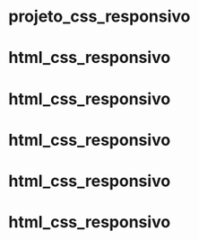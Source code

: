 # projeto_css_responsivo
# html_css_responsivo
# html_css_responsivo
# html_css_responsivo
# html_css_responsivo
# html_css_responsivo
